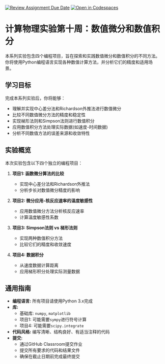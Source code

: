 [![Review Assignment Due Date](https://classroom.github.com/assets/deadline-readme-button-22041afd0340ce965d47ae6ef1cefeee28c7c493a6346c4f15d667ab976d596c.svg)](https://classroom.github.com/a/oiaK4xEf)
[![Open in Codespaces](https://classroom.github.com/assets/launch-codespace-2972f46106e565e64193e422d61a12cf1da4916b45550586e14ef0a7c637dd04.svg)](https://classroom.github.com/open-in-codespaces?assignment_repo_id=19375892)
# 计算物理实验第十周：数值微分和数值积分

本系列实验包含四个编程项目，旨在探索和实践数值微分和数值积分的不同方法。你将使用Python编程语言实现各种数值计算方法，并分析它们的精度和适用场景。

## 学习目标

完成本系列实验后，你将能够：

* 理解并实现中心差分法和Richardson外推法进行数值微分
* 比较不同数值微分方法的精度和稳定性
* 实现梯形法则和Simpson法则进行数值积分
* 应用数值积分方法处理实际数据(如速度-时间数据)
* 分析不同数值方法的误差来源和收敛特性

## 实验概览

本次实验包含以下四个独立的编程项目：

1. **项目1: 函数微分算法的比较**
   - 实现中心差分法和Richardson外推法
   - 分析步长对数值微分精度的影响

2. **项目2: 微分应用-核反应速率的温度敏感性**
   - 应用数值微分方法分析核反应速率
   - 计算温度敏感性系数

3. **项目3: Simpson法则 vs 梯形法则**
   - 实现两种数值积分方法
   - 比较它们的精度和收敛速度

4. **项目4: 数据积分**
   - 从速度数据计算距离
   - 应用梯形积分处理实际测量数据

## 通用指南

* **编程语言:** 所有项目请使用Python 3.x完成
* **库:**
  - 基础库: `numpy`, `matplotlib`
  - 项目1: 可能需要`sympy`进行符号计算
  - 项目4: 可能需要`scipy.integrate`
* **代码风格:** 编写清晰、结构良好、有适当注释的代码
* **提交:**
  - 通过GitHub Classroom提交作业
  - 提交所有要求的代码和结果文件
  - 确保在截止日期前完成最终提交

